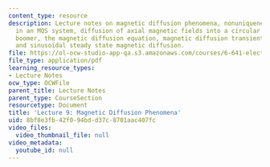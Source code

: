 ```yaml
---
content_type: resource
description: Lecture notes on magnetic diffusion phenomena, nonuniqueness of voltage
  in an MQS system, diffusion of axial magnetic fields into a circular tube, Edgerton's
  boomer, the magnetic diffusion equation, magnetic diffusion transient response,
  and sinusoidal steady state magnetic diffusion.
file: https://ol-ocw-studio-app-qa.s3.amazonaws.com/courses/6-641-electromagnetic-fields-forces-and-motion-spring-2009/8bf8e3fb42f094bdd37c8701aac407fc_MIT6_641s09_lec09.pdf
file_type: application/pdf
learning_resource_types:
- Lecture Notes
ocw_type: OCWFile
parent_title: Lecture Notes
parent_type: CourseSection
resourcetype: Document
title: 'Lecture 9: Magnetic Diffusion Phenomena'
uid: 8bf8e3fb-42f0-94bd-d37c-8701aac407fc
video_files:
  video_thumbnail_file: null
video_metadata:
  youtube_id: null
---
```

